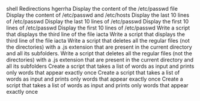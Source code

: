 shell Redirections
hgerrha
Display the content of the /etc/passwd file
Display the content of /etc/passwd and /etc/hosts
Display the last 10 lines of /etc/passwd
Display the last 10 lines of /etc/passwd
Display the first 10 lines of /etc/passwd
Display the first 10 lines of /etc/passwd
Write a script that displays the third line of the file iacta
Write a script that displays the third line of the file iacta
Write a script that deletes all the regular files (not the directories) with a .js extension that are present in the current directory and all its subfolders.
Write a script that deletes all the regular files (not the directories) with a .js extension that are present in the current directory and all its subfolders
Create a script that takes a list of words as input and prints only words that appear exactly once
Create a script that takes a list of words as input and prints only words that appear exactly once
Create a script that takes a list of words as input and prints only words that appear exactly once
